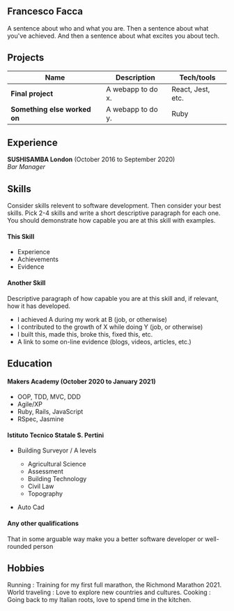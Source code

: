## Francesco Facca

A sentence about who and what you are. Then a sentence about what you've achieved. And then a sentence about what excites you about tech.

## Projects

| Name                         | Description       | Tech/tools        |
| ---------------------------- | ----------------- | ----------------- |
| **Final project**            | A webapp to do x. | React, Jest, etc. |
| **Something else worked on** | A webapp to do y. | Ruby              |

## Experience

**SUSHISAMBA London** (October 2016 to September 2020)  
_Bar Manager_

## Skills

Consider skills relevent to software development. Then consider your best skills. Pick 2-4 skills and write a short descriptive paragraph for each one. You should demonstrate how capable you are at this skill with examples.

#### This Skill

- Experience
- Achievements
- Evidence

#### Another Skill

Descriptive paragraph of how capable you are at this skill and, if relevant, how it has developed.

- I achieved A during my work at B (job, or otherwise)
- I contributed to the growth of X while doing Y (job, or otherwise)
- I built this, made this, broke this, fixed this, etc.
- A link to some on-line evidence (blogs, videos, articles, etc.)

## Education

#### Makers Academy (October 2020 to January 2021)

- OOP, TDD, MVC, DDD
- Agile/XP
- Ruby, Rails, JavaScript
- RSpec, Jasmine

#### Istituto Tecnico Statale S. Pertini

- Building Surveyor / A levels
  * Agricultural Science
  * Assessment 
  * Building Technology
  * Civil Law
  * Topography
  
- Auto Cad

#### Any other qualifications

That in some arguable way make you a better software developer or well-rounded person

## Hobbies

Running : Training for my first full marathon, the Richmond Marathon 2021.
World traveling : Love to explore new countries and cultures.
Cooking : Going back to my Italian roots, love to spend time in the kitchen.
